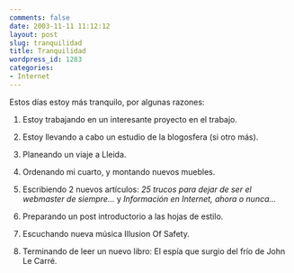 ```yaml
---
comments: false
date: 2003-11-11 11:12:12
layout: post
slug: tranquilidad
title: Tranquilidad
wordpress_id: 1283
categories:
- Internet
---
```


Estos días estoy más tranquilo, por algunas razones:







  1. Estoy trabajando en un interesante proyecto en el trabajo.


  2. Estoy llevando a cabo un estudio de la blogosfera (si otro más).


  3. Planeando un viaje a Lleida.


  4. Ordenando mi cuarto, y montando nuevos muebles.


  5. Escribiendo 2 nuevos artículos: _25 trucos para dejar de ser el webmaster de siempre…_ y _Información en Internet, ahora o nunca…_


  6. Preparando un post introductorio a las hojas de estilo.


  7. Escuchando nueva música Illusion Of Safety.


  8. Terminando de leer un nuevo libro: El espía que surgio del frío de John Le Carré.




 
